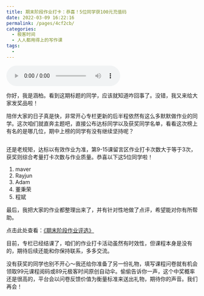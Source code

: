 ```yaml
---
title: 期末阶段作业打卡：恭喜！5位同学获100元充值码
date: 2022-03-09 16:22:16
permalink: /pages/4cf2cb/
categories:
  - 极客时间
  - 人人都用得上的写作课
tags:
  - 
---
```

<audio title="期末阶段作业打卡：恭喜！5位同学获100元充值码" src="https://static001.geekbang.org/resource/audio/61/3c/618a03a027a693ef53ec59d29960a33c.mp3" controls="controls"></audio> 
<p>你好，我是涵柏。看到这期标题的同学，应该就知道咋回事了。没错，我又来给大家发奖品啦！</p><p>陪伴大家的日子真是快，非常开心专栏更新的后半程依然有这么多默默做作业的同学。这次咱们就直奔主题吧，直接公布达标同学以及获奖同学名单，看看这次榜上有名的是哪几位，期中上榜的同学有没有继续坚持呢？</p><p><img src="https://static001.geekbang.org/resource/image/4a/25/4a7e3460b6a2a9590f0f7ed67c050325.jpg" alt=""></p><p>还是老规矩，达标以有效作业为准，第9-15课留言区作业打卡次数大于等于3次，获奖则综合考量打卡次数与作业质量。恭喜以下这5位同学啦！</p><ol>
<li>maver</li>
<li>Rayjun</li>
<li>Adam</li>
<li>董秉荣</li>
<li>程斌</li>
</ol><p>最后，我把大家的作业都整理出来了，并有针对性地做了点评，希望能对你有所帮助。</p><p>点击此处查看：<a href="https://shimo.im/sheets/5yyAaEdppzgOWiFs/MODOC/">《期末阶段作业评选》</a></p><p>目前，专栏已经结课了，咱们的作业打卡活动虽然有时效性，但课程本身是没有的，期待后续还能和你保持联系，多多交流。</p><p>没有获奖的同学也别不开心～我还给你准备了另一份礼物，填写课程问卷就有机会领取99元课程阅码或89元极客时间原创自动伞。偷偷告诉你一声，这个中奖概率还是很高的，平台会以问卷反馈价值为衡量标准来送出礼物，期待你的声音。我们再会！</p><p><a href="https://jinshuju.net/f/Gj9mXL"><img src="https://static001.geekbang.org/resource/image/a0/4b/a0d4a538591a0c317468d9dd7f2f7b4b.jpg" alt=""></a></p><!-- [[[read_end]]] -->